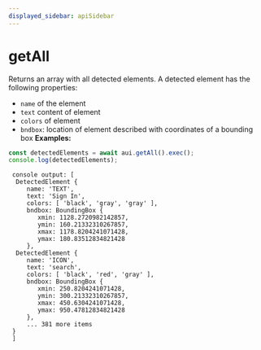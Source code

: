 ```yaml
---
displayed_sidebar: apiSidebar
---
```

# getAll

Returns an array with all detected elements.
A detected element has the following properties:
- `name` of the element
- `text` content of element
- `colors` of element
- `bndbox`: location of element described with coordinates of a bounding box
**Examples:**
```typescript 
const detectedElements = await aui.getAll().exec();
console.log(detectedElements);
```
```text 
 console output: [
  DetectedElement {
     name: 'TEXT',
     text: 'Sign In',
     colors: [ 'black', 'gray', 'gray' ],
     bndbox: BoundingBox {
        xmin: 1128.2720982142857,
        ymin: 160.21332310267857,
        xmax: 1178.8204241071428,
        ymax: 180.83512834821428
     },
  DetectedElement {
     name: 'ICON',
     text: 'search',
     colors: [ 'black', 'red', 'gray' ],
     bndbox: BoundingBox {
        xmin: 250.8204241071428,
        ymin: 300.21332310267857,
        xmax: 450.6304241071428,
        ymax: 950.47812834821428
     },
     ... 381 more items
 }
 ]
```

